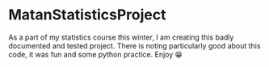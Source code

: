 # MatanStatisticsProject
As a part of my statistics course this winter, I am creating this badly documented and tested project. There is noting particularly good about this code, it was fun and some python practice.
Enjoy 😁
